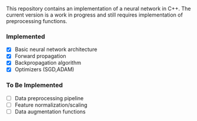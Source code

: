 This repository contains an implementation of a neural network in C++. The current version is a work in progress and still requires implementation of preprocessing functions.

### Implemented
- [X] Basic neural network architecture
- [X] Forward propagation
- [X] Backpropagation algorithm
- [X] Optimizers (SGD,ADAM)

### To Be Implemented
- [ ] Data preprocessing pipeline
- [ ] Feature normalization/scaling
- [ ] Data augmentation functions
